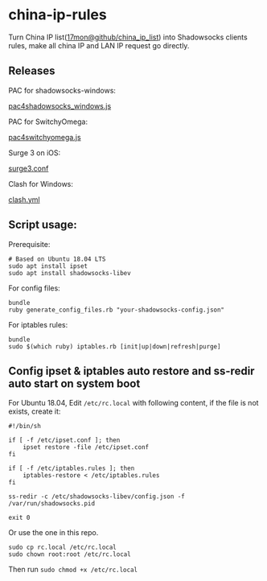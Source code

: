 # china-ip-rules

Turn China IP list([17mon@github/china_ip_list](https://github.com/17mon/china_ip_list)) into Shadowsocks clients rules, make all china IP and LAN IP request go directly.

## Releases

PAC for shadowsocks-windows:

[pac4shadowsocks_windows.js](https://raw.githubusercontent.com/dodowhat/china-ip-rules/master/releases/pac4shadowsocks_windows.js)

PAC for SwitchyOmega:

[pac4switchyomega.js](https://raw.githubusercontent.com/dodowhat/china-ip-rules/master/releases/pac4switchyomega.js)

Surge 3 on iOS:

[surge3.conf](https://raw.githubusercontent.com/dodowhat/china-ip-rules/master/releases/surge3.conf)

Clash for Windows:

[clash.yml](https://raw.githubusercontent.com/dodowhat/china-ip-rules/master/releases/clash.yml)

## Script usage:

Prerequisite:

    # Based on Ubuntu 18.04 LTS
    sudo apt install ipset
    sudo apt install shadowsocks-libev

For config files:

    bundle
    ruby generate_config_files.rb "your-shadowsocks-config.json"

For iptables rules:

    bundle
    sudo $(which ruby) iptables.rb [init|up|down|refresh|purge]

## Config ipset & iptables auto restore and ss-redir auto start on system boot

For Ubuntu 18.04, Edit `/etc/rc.local` with following content, if the file is not exists, create it:

    #!/bin/sh

    if [ -f /etc/ipset.conf ]; then
        ipset restore -file /etc/ipset.conf
    fi

    if [ -f /etc/iptables.rules ]; then
        iptables-restore < /etc/iptables.rules
    fi

    ss-redir -c /etc/shadowsocks-libev/config.json -f /var/run/shadowsocks.pid

    exit 0

Or use the one in this repo.

    sudo cp rc.local /etc/rc.local
    sudo chown root:root /etc/rc.local

Then run `sudo chmod +x /etc/rc.local`
